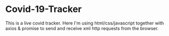 # Covid-19-Tracker
This is a live covid tracker. Here I'm using html/css/javascript together with axios & promise to send and receive xml http requests from the browser.  
